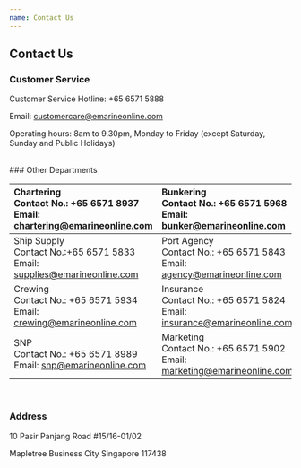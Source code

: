 ```yaml
---
name: Contact Us 
---
```


## Contact Us 

### Customer Service

Customer Service Hotline: +65 6571 5888

Email: [customercare@emarineonline.com](mailto:customercare@emarineonline.com)

Operating hours: 8am to 9.30pm, Monday to Friday (except Saturday, Sunday and Public Holidays)

<br>
### Other Departments

|Chartering<br>Contact No.: +65 6571 8937<br>Email: [chartering@emarineonline.com](mailto:chartering@emarineonline.com)|Bunkering<br>Contact No.: +65 6571 5968<br>Email: [bunker@emarineonline.com](mailto:bunker@emarineonline.com)|
|:---|:---|   
|Ship Supply<br>Contact No.:+65 6571 5833<br>Email: [supplies@emarineonline.com](mailto:supplies@emarineonline.com)|Port Agency<br>Contact No.: +65 6571 5843<br>Email: [agency@emarineonline.com](mailto:agency@emarineonline.com)|
|Crewing<br>Contact No.: +65 6571 5934<br>Email: [crewing@emarineonline.com](mailto:crewing@emarineonline.com)|Insurance<br>Contact No.: +65 6571 5824<br>Email: [insurance@emarineonline.com](mailto:insurance@emarineonline.com)|
|SNP<br>Contact No.: +65 6571 8989<br>Email: [snp@emarineonline.com](mailto:snp@emarineonline.com)|Marketing<br>Contact No.: +65 6571 5902<br>Email: [marketing@emarineonline.com](mailto:marketing@emarineonline.com)|

<br>

### Address
10 Pasir Panjang Road #15&#47;16-01/02

Mapletree Business City Singapore 117438
